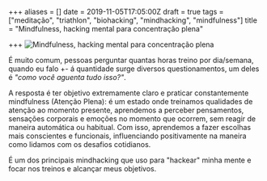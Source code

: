 +++
aliases = []
date = 2019-11-05T17:05:00Z
draft = true
tags = ["meditação", "triathlon", "biohacking", "mindhacking", "mindfulness"]
title = "Mindfulness, hacking mental para concentração plena"

+++
![Mindfulness, hacking mental para concentração plena](/blog/Mindfulness-meditation-2019-11-05.jpeg "Mindfulness, hacking mental para concentração plena")

É muito comum, pessoas perguntar quantas horas treino por dia/semana, quando eu falo +- á quantidade surge diversos questionamentos, um deles é _"como você aguenta tudo isso?"_.

A resposta é ter objetivo extremamente claro e praticar constantemente mindfulness (Atenção Plena): é um estado onde treinamos qualidades de atenção ao momento presente, aprendemos a perceber pensamentos, sensações corporais e emoções no momento que ocorrem, sem reagir de maneira automática ou habitual. Com isso, aprendemos a fazer escolhas mais conscientes e funcionais, influenciando positivamente na maneira como lidamos com os desafios cotidianos.

É um dos principais mindhacking que uso para "hackear" minha mente e focar nos treinos e alcançar meus objetivos.